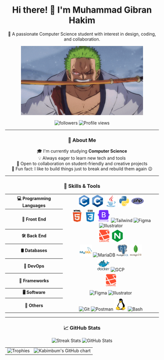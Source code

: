 <h1 align="center">Hi there! 👋 I'm Muhammad Gibran Hakim</h1>
<p align="center">
  🚀 A passionate Computer Science student with interest in design, coding, and collaboration.
</p>

<p align="center">
  <img src="https://raw.githubusercontent.com/Kabimbum/Kabimbum/main/zoro.gif" width="400" alt="Zoro GIF" />
</p>

<p align="center">
  <img alt="followers" src="https://img.shields.io/github/followers/Kabimbum?label=Followers&style=social"> 
  <img src="https://komarev.com/ghpvc/?username=Kabimbum&color=brightgreen" alt="Profile views" />
</p>

---

<h3 align="center">💫 About Me</h3>

<p align="center">
  🎓 I'm currently studying <strong>Computer Science</strong><br>
  💡 Always eager to learn new tech and tools<br>
  🤝 Open to collaboration on student-friendly and creative projects<br>
  🧩 Fun fact: I like to build things just to break and rebuild them again 😉
</p>

---

<h3 align="center">🧠 Skills & Tools</h3>

<table align="center">
  <tr>
    <th>💻 Programming Languages</th>
    <td align="center">
      <img src="https://raw.githubusercontent.com/devicons/devicon/master/icons/c/c-original.svg" width="40" alt="C" />
      <img src="https://raw.githubusercontent.com/devicons/devicon/master/icons/cplusplus/cplusplus-original.svg" width="40" alt="C++" />
      <img src="https://raw.githubusercontent.com/devicons/devicon/master/icons/java/java-original.svg" width="40" alt="Java" />
      <img src="https://raw.githubusercontent.com/devicons/devicon/master/icons/python/python-original.svg" width="40" alt="Python" />
      <img src="https://raw.githubusercontent.com/devicons/devicon/master/icons/php/php-original.svg" width="40" alt="PHP" />
    </td>
  </tr>
  <tr>
    <th>🎨 Front End</th>
    <td align="center">
      <img src="https://raw.githubusercontent.com/devicons/devicon/master/icons/html5/html5-original-wordmark.svg" width="40" alt="HTML5" />
      <img src="https://raw.githubusercontent.com/devicons/devicon/master/icons/css3/css3-original-wordmark.svg" width="40" alt="CSS3" />
      <img src="https://raw.githubusercontent.com/devicons/devicon/master/icons/bootstrap/bootstrap-plain-wordmark.svg" width="40" alt="Bootstrap" />
      <img src="https://www.vectorlogo.zone/logos/tailwindcss/tailwindcss-icon.svg" width="40" alt="Tailwind" />
      <img src="https://www.vectorlogo.zone/logos/figma/figma-icon.svg" width="40" alt="Figma" />
      <img src="https://www.vectorlogo.zone/logos/adobe_illustrator/adobe_illustrator-icon.svg" width="40" alt="Illustrator" />
    </td>
  </tr>
  <tr>
    <th>🛠️ Back End</th>
    <td align="center">
      <img src="https://raw.githubusercontent.com/devicons/devicon/master/icons/laravel/laravel-plain-wordmark.svg" width="40" alt="Laravel" />
      <img src="https://raw.githubusercontent.com/devicons/devicon/master/icons/nginx/nginx-original.svg" width="40" alt="Nginx" />
    </td>
  </tr>
  <tr>
    <th>🛢️ Databases</th>
    <td align="center">
      <img src="https://raw.githubusercontent.com/devicons/devicon/master/icons/mysql/mysql-original-wordmark.svg" width="40" alt="MySQL" />
      <img src="https://www.vectorlogo.zone/logos/mariadb/mariadb-icon.svg" width="40" alt="MariaDB" />
      <img src="https://raw.githubusercontent.com/devicons/devicon/master/icons/postgresql/postgresql-original-wordmark.svg" width="40" alt="PostgreSQL" />
      <img src="https://raw.githubusercontent.com/devicons/devicon/master/icons/mongodb/mongodb-original-wordmark.svg" width="40" alt="MongoDB" />
    </td>
  </tr>
  <tr>
    <th>🚀 DevOps</th>
    <td align="center">
      <img src="https://raw.githubusercontent.com/devicons/devicon/master/icons/docker/docker-original-wordmark.svg" width="40" alt="Docker" />
      <img src="https://www.vectorlogo.zone/logos/google_cloud/google_cloud-icon.svg" width="40" alt="GCP" />
    </td>
  </tr>
  <tr>
    <th>🧩 Frameworks</th>
    <td align="center">
      <img src="https://raw.githubusercontent.com/devicons/devicon/master/icons/laravel/laravel-plain-wordmark.svg" width="40" alt="Laravel" />
    </td>
  </tr>
  <tr>
    <th>🖥️ Software</th>
    <td align="center">
      <img src="https://www.vectorlogo.zone/logos/figma/figma-icon.svg" width="40" alt="Figma" />
      <img src="https://www.vectorlogo.zone/logos/adobe_illustrator/adobe_illustrator-icon.svg" width="40" alt="Illustrator" />
    </td>
  </tr>
  <tr>
    <th>🧰 Others</th>
    <td align="center">
      <img src="https://www.vectorlogo.zone/logos/git-scm/git-scm-icon.svg" width="40" alt="Git" />
      <img src="https://www.vectorlogo.zone/logos/getpostman/getpostman-icon.svg" width="40" alt="Postman" />
      <img src="https://raw.githubusercontent.com/devicons/devicon/master/icons/linux/linux-original.svg" width="40" alt="Linux" />
      <img src="https://www.vectorlogo.zone/logos/gnu_bash/gnu_bash-icon.svg" width="40" alt="Bash" />
    </td>
  </tr>
</table>

---

<h3 align="center">📈 GitHub Stats</h3>
<p align="center">
  <img src="https://github-readme-streak-stats.herokuapp.com/?user=Kabimbum&theme=dracula" alt="Streak Stats" />
  <img src="https://github-readme-stats.vercel.app/api?username=kabimbum&show_icons=true&locale=en" alt="GitHub Stats" />
</p>

<div align="center">
  <table>
    <tr>
      <td>
        <img src="https://github-profile-trophy.vercel.app/?username=Kabimbum&theme=onedark&title=MultiLanguage,Stars,Commit,Followers,Repo,PR" alt="Trophies" />
      </td>
      <td>
        <img src="https://ghchart.rshah.org/Kabimbum" alt="Kabimbum's GitHub chart" />
      </td>
    </tr>
  </table>
</div>



